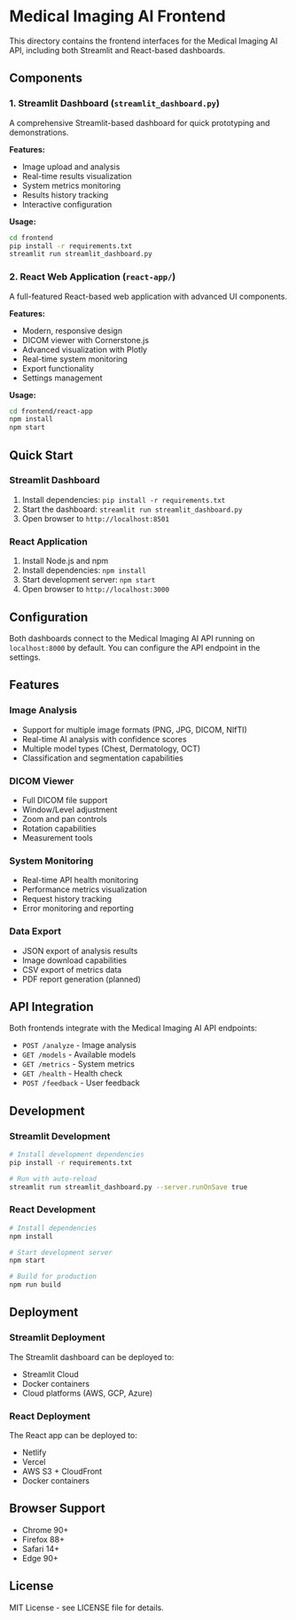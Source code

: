 # Medical Imaging AI Frontend

This directory contains the frontend interfaces for the Medical Imaging AI API, including both Streamlit and React-based dashboards.

## Components

### 1. Streamlit Dashboard (`streamlit_dashboard.py`)
A comprehensive Streamlit-based dashboard for quick prototyping and demonstrations.

**Features:**
- Image upload and analysis
- Real-time results visualization
- System metrics monitoring
- Results history tracking
- Interactive configuration

**Usage:**
```bash
cd frontend
pip install -r requirements.txt
streamlit run streamlit_dashboard.py
```

### 2. React Web Application (`react-app/`)
A full-featured React-based web application with advanced UI components.

**Features:**
- Modern, responsive design
- DICOM viewer with Cornerstone.js
- Advanced visualization with Plotly
- Real-time system monitoring
- Export functionality
- Settings management

**Usage:**
```bash
cd frontend/react-app
npm install
npm start
```

## Quick Start

### Streamlit Dashboard
1. Install dependencies: `pip install -r requirements.txt`
2. Start the dashboard: `streamlit run streamlit_dashboard.py`
3. Open browser to `http://localhost:8501`

### React Application
1. Install Node.js and npm
2. Install dependencies: `npm install`
3. Start development server: `npm start`
4. Open browser to `http://localhost:3000`

## Configuration

Both dashboards connect to the Medical Imaging AI API running on `localhost:8000` by default. You can configure the API endpoint in the settings.

## Features

### Image Analysis
- Support for multiple image formats (PNG, JPG, DICOM, NIfTI)
- Real-time AI analysis with confidence scores
- Multiple model types (Chest, Dermatology, OCT)
- Classification and segmentation capabilities

### DICOM Viewer
- Full DICOM file support
- Window/Level adjustment
- Zoom and pan controls
- Rotation capabilities
- Measurement tools

### System Monitoring
- Real-time API health monitoring
- Performance metrics visualization
- Request history tracking
- Error monitoring and reporting

### Data Export
- JSON export of analysis results
- Image download capabilities
- CSV export of metrics data
- PDF report generation (planned)

## API Integration

Both frontends integrate with the Medical Imaging AI API endpoints:

- `POST /analyze` - Image analysis
- `GET /models` - Available models
- `GET /metrics` - System metrics
- `GET /health` - Health check
- `POST /feedback` - User feedback

## Development

### Streamlit Development
```bash
# Install development dependencies
pip install -r requirements.txt

# Run with auto-reload
streamlit run streamlit_dashboard.py --server.runOnSave true
```

### React Development
```bash
# Install dependencies
npm install

# Start development server
npm start

# Build for production
npm run build
```

## Deployment

### Streamlit Deployment
The Streamlit dashboard can be deployed to:
- Streamlit Cloud
- Docker containers
- Cloud platforms (AWS, GCP, Azure)

### React Deployment
The React app can be deployed to:
- Netlify
- Vercel
- AWS S3 + CloudFront
- Docker containers

## Browser Support

- Chrome 90+
- Firefox 88+
- Safari 14+
- Edge 90+

## License

MIT License - see LICENSE file for details.
